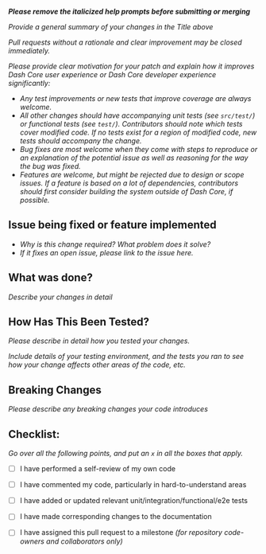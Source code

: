 ***Please remove the italicized help prompts before submitting or merging***

_Provide a general summary of your changes in the Title above_

_Pull requests without a rationale and clear improvement may be closed
immediately._

_Please provide clear motivation for your patch and explain how it improves
Dash Core user experience or Dash Core developer experience
significantly:_

* _Any test improvements or new tests that improve coverage are always welcome._
* _All other changes should have accompanying unit tests (see `src/test/`) or
  functional tests (see `test/`). Contributors should note which tests cover
  modified code. If no tests exist for a region of modified code, new tests
  should accompany the change._
* _Bug fixes are most welcome when they come with steps to reproduce or an
  explanation of the potential issue as well as reasoning for the way the bug
  was fixed._
* _Features are welcome, but might be rejected due to design or scope issues.
  If a feature is based on a lot of dependencies, contributors should first
  consider building the system outside of Dash Core, if possible._


## Issue being fixed or feature implemented
 - _Why is this change required? What problem does it solve?_
 - _If it fixes an open issue, please link to the issue here._


## What was done?
  _Describe your changes in detail_


## How Has This Been Tested?
  _Please describe in detail how you tested your changes._

  _Include details of your testing environment, and the tests you ran
to see how your change affects other areas of the code, etc._


## Breaking Changes
  _Please describe any breaking changes your code introduces_


## Checklist:
  _Go over all the following points, and put an `x` in all the boxes that apply._
- [ ] I have performed a self-review of my own code
- [ ] I have commented my code, particularly in hard-to-understand areas
- [ ] I have added or updated relevant unit/integration/functional/e2e tests
- [ ] I have made corresponding changes to the documentation
- [ ] I have assigned this pull request to a milestone _(for repository code-owners and collaborators only)_

